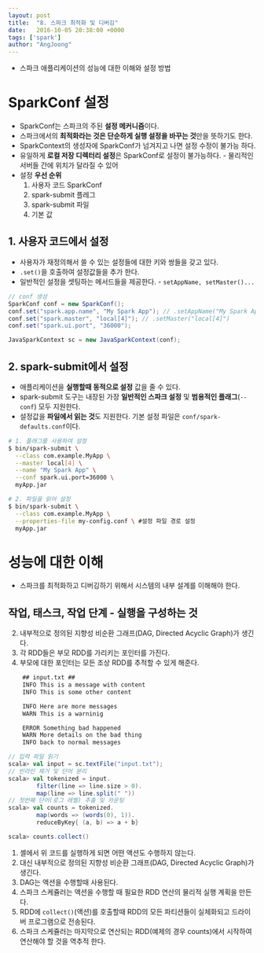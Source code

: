 ```yaml
---
layout: post
title:  "8. 스파크 최적화 및 디버깅"
date:   2016-10-05 20:38:00 +0000
tags: ['spark']
author: "AngJoong"
---
```


* 스파크 애플리케이션의 성능에 대한 이해와 설정 방법

# SparkConf 설정
* SparkConf는 스파크의 주된 **설정 메커니즘**이다.
* 스파크에서의 **최적화라는 것은 단순하게 실행 설정을 바꾸는 것**만을 뜻하기도 한다.
* SparkContext의 생성자에 SparkConf가 넘겨지고 나면 설정 수정이 불가능 하다.
* 유일하게 **로컬 저장 디렉터리 설정**은 SparkConf로 설정이 불가능하다. - 물리적인 서버들 간에 위치가 달라질 수 있어
* 설정 **우선 순위**
	1. 사용자 코드 SparkConf
	2. spark-submit 플레그
	3. spark-submit 파일
	4. 기본 값

## 1. 사용자 코드에서 설정
* 사용자가 재정의해서 쓸 수 있는 설정들에 대한 키와 쌍들을 갖고 있다.
* `.set()`을 호출하여 설정값들을 추가 한다.
* 일반적인 설정을 셋팅하는 메서드들을 제공한다. - `setAppName, setMaster()...`

```java
// conf 생성
SparkConf conf = new SparkConf();
conf.set("spark.app.name", "My Spark App"); // .setAppName("My Spark App")
conf.set("spark.master", "local[4]"); // .setMaster("local[4]")
conf.set("spark.ui.port", "36000");

JavaSparkContext sc = new JavaSparkContext(conf);
```

## 2. spark-submit에서 설정
* 애플리케이션을 **실행할때 동적으로 설정** 값을 줄 수 있다.
* spark-submit 도구는 내장된 가장 **일반적인 스파크 설정** 및 **범용적인 플래그**(`--conf`) 모두 지원한다.
* 설정값을 **파일에서 읽는 것**도 지원한다. 기본 설정 파일은 `conf/spark-defaults.conf`이다.

```bash
# 1. 플래그를 사용하여 설정
$ bin/spark-submit \
  --class com.example.MyApp \
  --master local[4] \
  --name "My Spark App" \
  --conf spark.ui.port=36000 \
  myApp.jar

# 2. 파일을 읽어 설정
$ bin/spark-submit \
  --class com.example.MyApp \
  --properties-file my-config.conf \ #설정 파일 경로 설정
  myApp.jar
```


# 성능에 대한 이해
* 스파크를 최적화하고 디버깅하기 위해서 시스템의 내부 설계를 이해해야 한다.

## 작업, 태스크, 작업 단계 - 실행을 구성하는 것
2. 내부적으로 정의된 지향성 비순환 그래프(DAG, Directed Acyclic Graph)가 생긴다.
3. 각 RDD들은 부모 RDD를 가리키는 포인터를 가진다.
4. 부모에 대한 포인터는 모든 조상 RDD를 추적할 수 있게 해준다.


```txt
    ## input.txt ##
    INFO This is a message with content
    INFO This is some other content

    INFO Here are more messages
    WARN This is a warninig

    ERROR Something bad happened
    WARN More details on the bad thing
    INFO back to normal messages
```

``` scala
// 입력 파일 읽기
scala> val input = sc.textFile("input.txt");
// 빈라인 제거 및 단어 분리
scala> val tokenized = input.
		filter(line => line.size > 0).
        map(line => line.split(" "))
// 첫번째 단어(로그 레벨) 추출 및 카운팅
scala> val counts = tokenized.
		map(words => (words(0), 1)).
        reduceByKey{ (a, b) => a + b}

scala> counts.collect()
```
1. 셸에서 위 코드를 실행하게 되면 어떤 액션도 수행하지 않는다.
2. 대신 내부적으로 정의된 지향성 비순환 그래프(DAG, Directed Acyclic Graph)가 생긴다.
3. DAG는 액션을 수행할때 사용된다.
4. 스파크 스케쥴러는 액션을 수행할 때 필요한 RDD 연산의 물리적 실행 계획을 만든다.
5. RDD에 `collect()`(액션)를 호출할때 RDD의 모든 파티션들이 실체화되고 드라이버 프로그램으로 전송된다.
6. 스파크 스케쥴러는 마지막으로 연산되는 RDD(예제의 경우 counts)에서 시작하여 연산해야 할 것을 역추적 한다.
